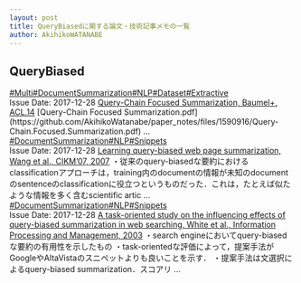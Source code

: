 ```yaml
---
layout: post
title: QueryBiasedに関する論文・技術記事メモの一覧
author: AkihikoWATANABE
---
```

## QueryBiased
<div class="visible-content">
<a class="button" href="articles/Multi.html">#Multi</a><a class="button" href="articles/DocumentSummarization.html">#DocumentSummarization</a><a class="button" href="articles/NLP.html">#NLP</a><a class="button" href="articles/Dataset.html">#Dataset</a><a class="button" href="articles/Extractive.html">#Extractive</a><br><span class="issue_date">Issue Date: 2017-12-28</span>
<a href="https://github.com/AkihikoWatanabe/paper_notes/issues/57">Query-Chain Focused Summarization, Baumel+, ACL.14</a>
<span class="snippet">[Query-Chain Focused Summarization.pdf](https://github.com/AkihikoWatanabe/paper_notes/files/1590916/Query-Chain.Focused.Summarization.pdf) ...</span>
<a class="button" href="articles/DocumentSummarization.html">#DocumentSummarization</a><a class="button" href="articles/NLP.html">#NLP</a><a class="button" href="articles/Snippets.html">#Snippets</a><br><span class="issue_date">Issue Date: 2017-12-28</span>
<a href="https://github.com/AkihikoWatanabe/paper_notes/issues/55">Learning query-biased web page summarization, Wang et al., CIKM’07, 2007</a>
<span class="snippet">・従来のquery-biasedな要約におけるclassificationアプローチは，training内のdocumentの情報が未知のdocumentのsentenceのclassificationに役立つというものだった．これは，たとえば似たような情報を多く含むscientific artic ...</span>
<a class="button" href="articles/DocumentSummarization.html">#DocumentSummarization</a><a class="button" href="articles/NLP.html">#NLP</a><a class="button" href="articles/Snippets.html">#Snippets</a><br><span class="issue_date">Issue Date: 2017-12-28</span>
<a href="https://github.com/AkihikoWatanabe/paper_notes/issues/53">A task-oriented study on the influencing effects of query-biased summarization in web searching, White et al., Information Processing and Management, 2003</a>
<span class="snippet">・search engineにおいてquery-biasedな要約の有用性を示したもの・task-orientedな評価によって，提案手法がGoogleやAltaVistaのスニペットよりも良いことを示す．・提案手法は文選択によるquery-biased summarization．スコアリ ...</span>
</div>
